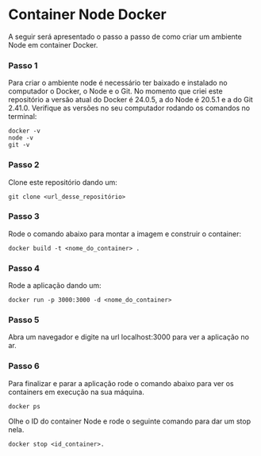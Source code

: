 # Container Node Docker

A seguir será apresentado o passo a passo de como criar um ambiente Node em  container Docker.

### Passo 1
Para criar o ambiente node é necessário ter baixado e instalado no computador o Docker, o Node e o Git. No momento que criei este repositório a versão atual do Docker é 24.0.5, a do Node é 20.5.1 e a do Git 2.41.0. Verifique as versões no seu computador rodando os comandos no terminal:
```
docker -v
node -v
git -v
```
### Passo 2
Clone este repositório dando um:
```
git clone <url_desse_repositório>
```
### Passo 3
Rode o comando abaixo para montar a imagem e construir o container:
```
docker build -t <nome_do_container> .
```
### Passo 4
Rode a aplicação dando um:
```
docker run -p 3000:3000 -d <nome_do_container> 
```
### Passo 5
Abra um navegador e digite na url localhost:3000 para ver a aplicação no ar.

### Passo 6
Para finalizar e parar a aplicação rode o comando abaixo para ver os containers em execução na sua máquina.
```
docker ps
```
Olhe o ID do container Node e rode o seguinte comando para dar um stop nela.
```
docker stop <id_container>.
```
